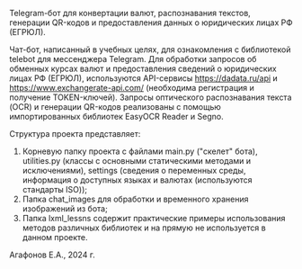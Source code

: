 Telegram-бот для конвертации валют, распознавания текстов,
генерации QR-кодов и предоставления данных о юридических лицах РФ (ЕГРЮЛ).

Чат-бот, написанный в учебных целях, для ознакомления с библиотекой telebot для мессенджера Telegram.
Для обработки запросов об обменных курсах валют и предоставления сведений о юридических лицах РФ (ЕГРЮЛ), используются 
API-сервисы https://dadata.ru/api и https://www.exchangerate-api.com/ (необходима регистрация и получение TOKEN-ключей).
Запросы оптического распознавания текста (OCR) и генерации QR-кодов реализованы с помощью импортированных 
библиотек EasyOCR Reader и Segno.

Структура проекта представляет:
1) Корневую папку проекта с файлами main.py ("скелет" бота), utilities.py (классы с основными статическими 
методами и исключениями), settings (сведения о переменных среды, информация о доступных языках и валютах 
(используются стандарты ISO));
2) Папка chat_images для обработки и временного хранения изображений из бота;
3) Папка lxml_lessns содержит практические примеры использования методов различных библиотек и на прямую не используется
в данном проекте.

Агафонов Е.А., 2024 г.

